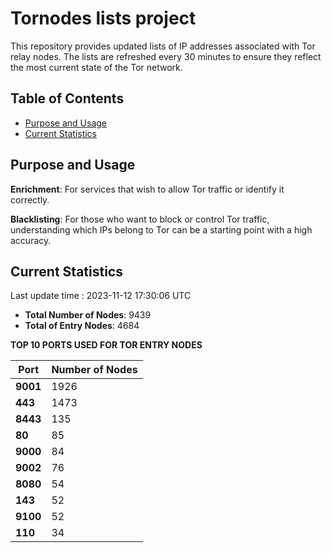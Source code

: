 # Tornodes lists project

This repository provides updated lists of IP addresses associated with Tor relay nodes. The lists are refreshed every 30 minutes to ensure they reflect the most current state of the Tor network.

## Table of Contents

- [Purpose and Usage](#purpose-and-usage)
- [Current Statistics](#current-statistics)


## Purpose and Usage

**Enrichment**: For services that wish to allow Tor traffic or identify it correctly.

**Blacklisting**: For those who want to block or control Tor traffic, understanding which IPs belong to Tor can be a starting point with a high accuracy.

## Current Statistics

Last update time : 2023-11-12 17:30:06 UTC

- **Total Number of Nodes**: 9439
- **Total of Entry Nodes**: 4684

**TOP 10 PORTS USED FOR TOR ENTRY NODES**

| **Port** | **Number of Nodes** |
|------|-----------------|
| **9001**   | 1926  |
| **443**   | 1473  |
| **8443**   | 135  |
| **80**   | 85  |
| **9000**   | 84  |
| **9002**   | 76  |
| **8080**   | 54  |
| **143**   | 52  |
| **9100**   | 52  |
| **110**   | 34  |

